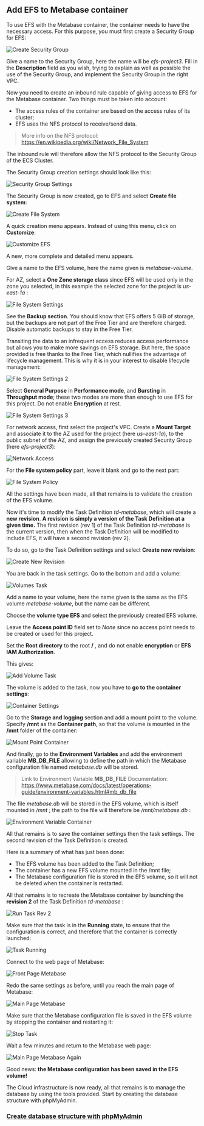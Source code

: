 ## Add EFS to Metabase container

To use EFS with the Metabase container, the container needs to have the necessary access. For this purpose, you must first create a Security Group for EFS:

![Create Security Group](images/create-security-group.png ':size=700')

Give a name to the Security Group, here the name will be *efs-project3*. Fill in the **Description** field as you wish, trying to explain as well as possible the use of the Security Group, and implement the Security Group in the right VPC.

Now you need to create an inbound rule capable of giving access to EFS for the Metabase container.
Two things must be taken into account:
- The access rules of the container are based on the access rules of its cluster;
- EFS uses the NFS protocol to receive/send data.

> More info on the NFS protocol: https://en.wikipedia.org/wiki/Network_File_System

The inbound rule will therefore allow the NFS protocol to the Security Group of the ECS Cluster.

The Security Group creation settings should look like this:

![Security Group Settings](images/security-group-settings.png ':size=700')

The Security Group is now created, go to EFS and select **Create file system**:

![Create File System](images/create-file-system.png ':size=700')

A quick creation menu appears. Instead of using this menu, click on **Customize**:

![Customize EFS](images/customize-efs.png ':size=500')

A new, more complete and detailed menu appears.

Give a name to the EFS volume, here the name given is *metabase-volume*.

For AZ, select a **One Zone storage class** since EFS will be used only in the zone you selected, in this example the selected zone for the project is *us-east-1a* :

![File System Settings](images/file-system-settings.png ':size=700')

See the **Backup section**. You should know that EFS offers 5 GiB of storage, but the backups are not part of the Free Tier and are therefore charged. Disable automatic backups to stay in the Free Tier.

Transiting the data to an infrequent access reduces access performance but allows you to make more savings on EFS storage. But here, the space provided is free thanks to the Free Tier, which nullifies the advantage of lifecycle management.
This is why it is in your interest to disable lifecycle management:

![File System Settings 2](images/file-system-settings-2.png ':size=700')

Select **General Purpose** in **Performance mode**, and **Bursting** in **Throughput mode**; these two modes are more than enough to use EFS for this project. Do not enable **Encryption** at rest.

![File System Settings 3](images/file-system-settings-3.png ':size=700')

For network access, first select the project's VPC. Create a **Mount Target** and associate it to the AZ used for the project (here *us-east-1a*), to the public subnet of the AZ, and assign the previously created Security Group (here *efs-project3*):

![Network Access](images/network-access.png ':size=700')

For the **File system policy** part, leave it blank and go to the next part:

![File System Policy](images/file-system-policy.png ':size=700')

All the settings have been made, all that remains is to validate the creation of the EFS volume.

Now it's time to modify the Task Definition *td-metabase*, which will create a **new revision**. **A revision is simply a version of the Task Definition at a given time.** The first revision (rev 1) of the Task Definition *td-metabase* is the current version, then when the Task Definition will be modified to include EFS, it will have a second revision (rev 2).

To do so, go to the Task Definition settings and select **Create new revision**:

![Create New Revision](images/create-new-revision.png ':size=700')

You are back in the task settings. Go to the bottom and add a volume:

![Volumes Task](images/volumes-task.png ':size=900')

Add a name to your volume, here the name given is the same as the EFS volume *metabase-volume*, but the name can be different. 

Choose the **volume type EFS** and select the previously created EFS volume.

Leave the **Access point ID** field set to *None* since no access point needs to be created or used for this project.

Set the **Root directory** to the root **/** , and do not enable **encryption** or **EFS IAM Authorization**.

This gives:

![Add Volume Task](images/add-volume-task.png ':size=700')

The volume is added to the task, now you have to **go to the container settings**:

![Container Settings](images/container-settings.png ':size=900')

Go to the **Storage and logging** section and add a mount point to the volume. Specify **/mnt** as the **Container path**, so that the volume is mounted in the **/mnt** folder of the container:

![Mount Point Container](images/mount-point-container.png ':size=700')

And finally, go to the **Environment Variables** and add the environment variable **MB_DB_FILE** allowing to define the path in which the Metabase configuration file named *metabase.db* will be stored.

> Link to Environment Variable **MB_DB_FILE** Documentation: https://www.metabase.com/docs/latest/operations-guide/environment-variables.html#mb_db_file

The file *metabase.db* will be stored in the EFS volume, which is itself mounted in */mnt* ; the path to the file will therefore be */mnt/metabase.db* :

![Environment Variable Container](images/environment-variable-container.png ':size=700')

All that remains is to save the container settings then the task settings. The second revision of the Task Definition is created.

Here is a summary of what has just been done:
- The EFS volume has been added to the Task Definition;
- The container has a new EFS volume mounted in the /mnt file;
- The Metabase configuration file is stored in the EFS volume, so it will not be deleted when the container is restarted.

All that remains is to recreate the Metabase container by launching the **revision 2** of the Task Definition *td-metabase* :

![Run Task Rev 2](images/run-task-rev-2.png ':size=700')

Make sure that the task is in the **Running** state, to ensure that the configuration is correct, and therefore that the container is correctly launched:

![Task Running](images/task-running.png ':size=700')

Connect to the web page of Metabase:

![Front Page Metabase](images/front-page-metabase.png ':size=500')

Redo the same settings as before, until you reach the main page of Metabase:

![Main Page Metabase](images/main-page-metabase.png ':size=900')

Make sure that the Metabase configuration file is saved in the EFS volume by stopping the container and restarting it:

![Stop Task](images/stop-task.png ':size=700')

Wait a few minutes and return to the Metabase web page:

![Main Page Metabase Again](images/main-page-metabase-again.png ':size=900')

Good news: **the Metabase configuration has been saved in the EFS volume!**

The Cloud infrastructure is now ready, all that remains is to manage the database by using the tools provided. Start by creating the database structure with phpMyAdmin.

### [Create database structure with phpMyAdmin](/projects/project-3/part-8/README.md)